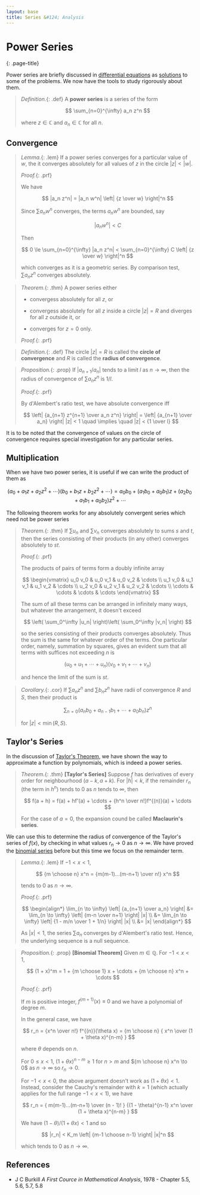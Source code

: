 ```yaml
---
layout: base
title: Series &#124; Analysis
---
```


# Power Series
{: .page-title}

Power series are briefly discussed in [differential equations](../differential-equations/power-series.md) as [solutions](../differential-equations/series-solutions.md) to some of the problems.
We now have the tools to study rigorously about them.

> *Definition.*{: .def}
> A **power series** is a series of the form
>
> $$
  \sum_{n=0}^{\infty} a_n z^n
  $$
>
> where $z \in \mathbb{C}$ and $a_n \in \mathbb{C}$ for all $n$.

## Convergence

> *Lemma.*{: .lem}
> If a power series converges for a particular value of $w$, the it converges absolutely for all values of $z$ in the circle $\vert z \vert < \vert w \vert$.
>
> *Proof.*{: .prf}
>
> We have
>
> $$
  |a_n z^n| = |a_n w^n| \left| {z \over w} \right|^n
  $$
>
> Since $\sum a_n w^n$ converges, the terms $a_n w^n$ are bounded, say
>
> $$
  |a_n w^n| < C
  $$
>
> Then
>
> $$
  0 \le \sum_{n=0}^{\infty} |a_n z^n| < \sum_{n=0}^{\infty} C \left| {z \over w} \right|^n
  $$
>
> which converges as it is a geometric series. By comparison test, $\sum a_n z^n$ converges absolutely.

> *Theorem.*{: .thm}
> A power series either
>
> + convergess absolutely for all $z$, or
>
> + convergess absolutely for all $z$ inside a circle $\vert z \vert = R$ and diverges for all $z$ outside it, or
>
> + converges for $z = 0$ only.
>
> *Proof.*{: .prf}
>

> *Definition.*{: .def}
> The circle $\vert z \vert = R$ is called the **circle of convergence** and $R$ is called the **radius of convergence**.

> *Proposition.*{: .prop}
> If $\vert a_{n+1} / a_n \vert$ tends to a limit $l$ as $n \to \infty$,
> then the radius of convergence of $\sum a_n z^n$ is $1 / l$.
>
> *Proof.*{: .prf}
>
> By d'Alembert's ratio test, we have absolute convergence iff
>
> $$
  \left| {a_{n+1} z^{n+1} \over a_n z^n} \right| = \left| {a_{n+1} \over a_n} \right| |z| < 1 \quad \implies \quad |z| < {1 \over l}
  $$

It is to be noted that the convergence of values on the circle of convergence requires special investigation for any particular series.

## Multiplication

When we have two power series, it is useful if we can write the product of them as

$$
(a_0 + a_1z + a_2z^2 + \cdots)(b_0 + b_1z + b_2z^2 + \cdots) = a_0b_0 + (a_1b_0 + a_0b_1)z + (a_2b_0 + a_1b_1 + a_0b_2)z^2 + \cdots
$$

The following theorem works for any absolutely convergent series which need not be power series

> *Theorem.*{: .thm}
> If $\sum u_n$ and $\sum v_n$ converges absolutely to sums $s$ and $t$,
> then the series consisting of their products (in any other) converges absolutely to $st$.
>
> *Proof.*{: .prf}
>
> The products of pairs of terms form a doubly infinite array
>
> $$
  \begin{vmatrix}
  u_0 v_0 & u_0 v_1 & u_0 v_2 & \cdots \\
  u_1 v_0 & u_1 v_1 & u_1 v_2 & \cdots \\
  u_2 v_0 & u_2 v_1 & u_2 v_2 & \cdots \\
  \cdots & \cdots & \cdots & \cdots
  \end{vmatrix}
  $$
>
> The sum of all these terms can be arranged in infinitely many ways, but whatever the arrangement, it doesn't exceed
>
> $$
  \left( \sum_0^\infty |u_n| \right)\left( \sum_0^\infty |v_n| \right)
  $$
>
> so the series consisting of their products converges absolutely. Thus the sum is the same for whatever order of the terms.
> One particular order, namely, summation by squares, gives an evident sum that all terms with suffices not exceeding $n$ is
>
> $$
  (u_0 + u_1 + \cdots + u_n)(v_0 + v_1 + \cdots + v_n)
  $$
>
> and hence the limit of the sum is $st$.

> *Corollary.*{: .cor}
> If $\sum a_n z^n$ and $\sum b_n z^n$ have radii of convergence $R$ and $S$, then their product is
>
> $$
  \sum_{n=0} (a_n b_0 + a_{n-1} b_1 + \cdots + a_0b_n) z^n
  $$
>
> for $\vert z \vert < \min(R, S)$.

## Taylor's Series

In the discussion of [Taylor's Theorem](differential-calculus.md#taylor-theorem), we have shown the way to approximate a function by polynomials, which is indeed a power series.

> *Theorem.*{: .thm}
> **[Taylor's Series]**
> Suppose $f$ has derivatives of every order for neighbourhood $(a - k, a + k)$.
> For $\vert h \vert < k$, if the remainder $r_n$ (the term in $h^n$) tends to $0$ as $n$ tends to $\infty$, then
>
> $$
  f(a + h) = f(a) + hf'(a) + \cdots + {h^n \over n!}f^{(n)}(a) + \cdots
  $$
>
> For the case of $a = 0$, the expansion cound be called **Maclaurin's series**.

We can use this to determine the radius of convergence of the Taylor's series of $f(x)$, by checking in what values $r_n \to 0$ as $n \to \infty$.
We have proved the [binomial series](../differential-equations/power-series.md#binomial-series) before but this time we focus on the remainder term.

> *Lemma.*{: .lem}
> If $-1 < x < 1$,
>
> $$
  {m \choose n} x^n = {m(m-1)...(m-n+1) \over n!} x^n
  $$
>
> tends to $0$ as $n \to \infty$.
>
> *Proof.*{: .prf}
>
> $$
  \begin{align*}
  \lim_{n \to \infty} \left| {a_{n+1} \over a_n} \right|
  &= \lim_{n \to \infty} \left| {m-n \over n+1} \right| |x| \\
  &= \lim_{n \to \infty} \left| {1 - m/n \over 1 + 1/n} \right| |x| \\
  &= |x|
  \end{align*}
  $$
>
> As $\vert x \vert < 1$, the series $\sum a_n$ converges by d'Alembert's ratio test.
> Hence, the underlying sequence is a null sequence.

> *Proposition.*{: .prop}
> **[Binomial Theorem]**
> Given $m \in \mathbb{Q}$. For $-1 < x < 1$,
>
> $$
  (1 + x)^m = 1 + {m \choose 1} x + \cdots + {m \choose n} x^n + \cdots
  $$
>
> *Proof.*{: .prf}
>
> If $m$ is positive integer, $f^{(m+1)}(x) \equiv 0$ and we have a polynomial of degree $m$.
>
> In the general case, we have
>
> $$
  r_n = {x^n \over n!} f^{(n)}(\theta x) = {m \choose n} { x^n \over (1 + \theta x)^{n-m} }
  $$
>
> where $\theta$ depends on $n$.
>
> For $0 \le x < 1$, $(1 + \theta x)^{n - m} \ge 1$ for $n > m$ and ${m \choose n} x^n \to 0$ as $n \to \infty$ so $r_n \to 0$.
>
> For $-1 < x < 0$, the above argument doesn't work as $(1 + \theta x) < 1$.
> Instead, consider the Cauchy's remainder with $k = 1$ (which actually applies for the full range $-1 < x < 1$), we have
>
> $$
  r_n = { m(m-1)...(m-n+1) \over (n - 1)! } {(1 - \theta)^{n-1} x^n \over (1 + \theta x)^{n-m} }
  $$
>
> We have $(1 - \theta)/(1 + \theta x) < 1$ and so
>
> $$
  |r_n| < K_m \left| {m-1 \choose n-1} \right| |x|^n
  $$
>
> which tends to $0$ as $n \to \infty$.

## References

* J C Burkill _A First Cource in Mathematical Analysis_, 1978 - Chapter 5.5, 5.6, 5.7, 5.8
